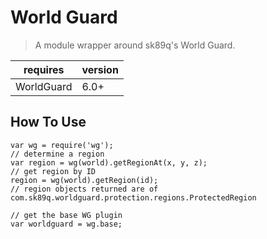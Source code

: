 # World Guard
>A module wrapper around sk89q's World Guard.  

|requires|version|
|---|---|
|WorldGuard|6.0+|

## How To Use
```
var wg = require('wg');
// determine a region
var region = wg(world).getRegionAt(x, y, z);
// get region by ID
region = wg(world).getRegion(id);
// region objects returned are of com.sk89q.worldguard.protection.regions.ProtectedRegion

// get the base WG plugin
var worldguard = wg.base;
```